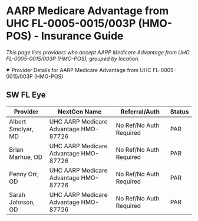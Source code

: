 # AARP Medicare Advantage from UHC FL-0005-0015/003P (HMO-POS) - Insurance Guide

*This page lists providers who accept AARP Medicare Advantage from UHC FL-0005-0015/003P (HMO-POS), grouped by location.*

<details open><summary>Provider Details for AARP Medicare Advantage from UHC FL-0005-0015/003P (HMO-POS)</summary>

## SW FL Eye

| Provider | NextGen Name | Referral/Auth | Status |
|----------|-------------|--------------|--------|
| Albert Smolyar, MD | UHC AARP Medicare Advantage HMO-87726 | No Ref/No Auth Required | PAR |
| Brian Marhue, OD | UHC AARP Medicare Advantage HMO-87726 | No Ref/No Auth Required | PAR |
| Penny Orr, OD | UHC AARP Medicare Advantage HMO-87726 | No Ref/No Auth Required | PAR |
| Sarah Johnson, OD | UHC AARP Medicare Advantage HMO-87726 | No Ref/No Auth Required | PAR |

</details>

